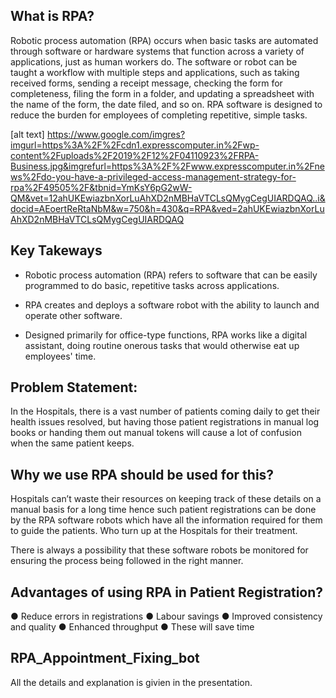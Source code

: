## What is RPA? 
Robotic process automation (RPA) occurs when basic tasks are automated through software or hardware systems that function 
across a variety of applications, just as human workers do. The software or robot can be taught a workflow with multiple 
steps and applications, such as taking received forms, sending a receipt message, checking the form for completeness, filing
the form in a folder, and updating a spreadsheet with the name of the form, the date filed, and so on. RPA software is designed 
to reduce the burden for employees of completing repetitive, simple tasks.

[alt text] https://www.google.com/imgres?imgurl=https%3A%2F%2Fcdn1.expresscomputer.in%2Fwp-content%2Fuploads%2F2019%2F12%2F04110923%2FRPA-Business.jpg&imgrefurl=https%3A%2F%2Fwww.expresscomputer.in%2Fnews%2Fdo-you-have-a-privileged-access-management-strategy-for-rpa%2F49505%2F&tbnid=YmKsY6pG2wW-QM&vet=12ahUKEwiazbnXorLuAhXD2nMBHaVTCLsQMygCegUIARDQAQ..i&docid=AEoertReRtaNbM&w=750&h=430&q=RPA&ved=2ahUKEwiazbnXorLuAhXD2nMBHaVTCLsQMygCegUIARDQAQ

## Key Takeways
- Robotic process automation (RPA) refers to software that can be easily programmed to do basic, repetitive tasks across 
applications.

- RPA creates and deploys a software robot with the ability to launch and operate other software.

- Designed primarily for office-type functions, RPA works like a digital assistant, doing routine onerous tasks that would 
otherwise eat up employees' time.

## Problem Statement:
In the Hospitals, there is a vast number of patients coming daily to get their health issues resolved, 
but having those patient registrations in manual log books or handing them out manual tokens will cause
a lot of confusion when the same patient keeps.

## Why we use RPA should be used for this?
Hospitals can’t waste their resources on keeping track of these details on a manual basis for a long time
hence such patient registrations can be done by the RPA software robots which have all the information 
required for them to guide the patients. Who turn up at the Hospitals for their treatment. 

There is always a possibility that these software robots be monitored for ensuring the process being followed 
in the right manner.

## Advantages of using RPA in Patient Registration?

   ● Reduce errors in registrations 
   ● Labour savings 
   ● Improved consistency and quality 
   ● Enhanced throughput
   ● These will save time

## RPA_Appointment_Fixing_bot
 All the details and explanation is givien in the presentation.


